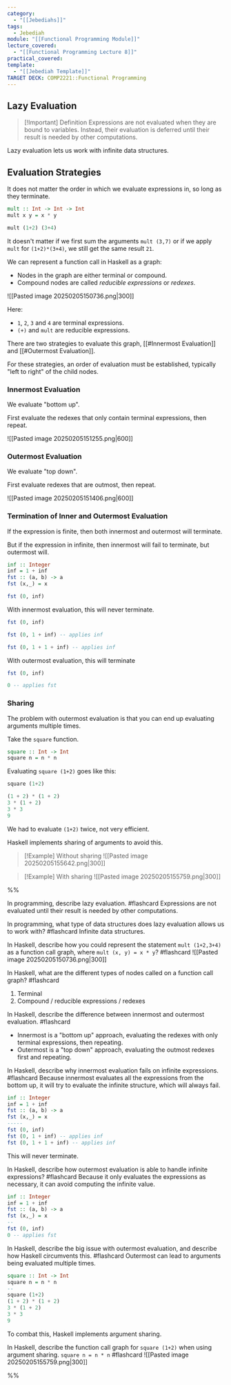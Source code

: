 ```yaml
---
category:
  - "[[Jebediahs]]"
tags:
  - Jebediah
module: "[[Functional Programming Module]]"
lecture_covered:
  - "[[Functional Programming Lecture 8]]"
practical_covered: 
template:
  - "[[Jebediah Template]]"
TARGET DECK: COMP2221::Functional Programming
---
```

## Lazy Evaluation 

> [!Important] Definition
> Expressions are not evaluated when they are bound to variables. Instead, their evaluation is deferred until their result is needed by other computations.

Lazy evaluation lets us work with infinite data structures.

## Evaluation Strategies

It does not matter the order in which we evaluate expressions in, so long as they terminate.

```Haskell
mult :: Int -> Int -> Int
mult x y = x * y

mult (1+2) (3+4)
```

It doesn't matter if we first sum the arguments `mult (3,7)` or if we apply `mult` for `(1+2)*(3+4)`, we still get the same result `21`.

We can represent a function call in Haskell as a graph:
- Nodes in the graph are either terminal or compound.
- Compound nodes are called *reducible expressions* or *redexes*.

![[Pasted image 20250205150736.png|300]]

Here:
- `1`, `2`, `3` and `4` are terminal expressions.
- `(+)` and `mult` are reducible expressions.

There are two strategies to evaluate this graph, [[#Innermost Evaluation]] and [[#Outermost Evaluation]].

For these strategies, an order of evaluation must be established, typically "left to right" of the child nodes.

### Innermost Evaluation

We evaluate "bottom up".

First evaluate the redexes that only contain terminal expressions, then repeat.

![[Pasted image 20250205151255.png|600]]

### Outermost Evaluation

We evaluate "top down".

First evaluate redexes that are outmost, then repeat.

![[Pasted image 20250205151406.png|600]]

### Termination of Inner and Outermost Evaluation

If the expression is finite, then both innermost and outermost will terminate.

But if the expression in infinite, then innermost will fail to terminate, but outermost will.

```Haskell
inf :: Integer
inf = 1 + inf
fst :: (a, b) -> a
fst (x,_) = x

fst (0, inf)
```

With innermost evaluation, this will never terminate.

```Haskell
fst (0, inf)

fst (0, 1 + inf) -- applies inf

fst (0, 1 + 1 + inf) -- applies inf
```

With outermost evaluation, this will terminate

```Haskell
fst (0, inf)

0 -- applies fst
```

### Sharing 

The problem with outermost evaluation is that you can end up evaluating arguments multiple times.

Take the `square` function.

```Haskell
square :: Int -> Int
square n = n * n
```

Evaluating `square (1+2)` goes like this:

```Haskell
square (1+2)

(1 + 2) * (1 + 2)
3 * (1 + 2)
3 * 3
9
```

We had to evaluate `(1+2)` twice, not very efficient.

Haskell implements sharing of arguments to avoid this.

> [!Example] Without sharing
> ![[Pasted image 20250205155642.png|300]]

> [!Example] With sharing
> ![[Pasted image 20250205155759.png|300]]

%%

In programming, describe lazy evaluation. #flashcard 
Expressions are not evaluated until their result is needed by other computations.
<!--ID: 1738771372705-->

In programming, what type of data structures does lazy evaluation allows us to work with? #flashcard 
Infinite data structures.
<!--ID: 1738771372708-->

In Haskell, describe how you could represent the statement `mult (1+2,3+4)` as a function call graph, where `mult (x, y) = x * y`? #flashcard 
![[Pasted image 20250205150736.png|300]]
<!--ID: 1738771453078-->

In Haskell, what are the different types of nodes called on a function call graph? #flashcard 
1. Terminal
2. Compound / reducible expressions / redexes
<!--ID: 1738771453081-->

In Haskell, describe the difference between innermost and outermost evaluation. #flashcard 
- Innermost is a "bottom up" approach, evaluating the redexes with only terminal expressions, then repeating.
- Outermost is a "top down" approach, evaluating the outmost redexes first and repeating.
<!--ID: 1738771851924-->

In Haskell, describe why innermost evaluation fails on infinite expressions. #flashcard 
Because innermost evaluates all the expressions from the bottom up, it will try to evaluate the infinite structure, which will always fail.
```Haskell
inf :: Integer
inf = 1 + inf
fst :: (a, b) -> a
fst (x,_) = x
-----
fst (0, inf)
fst (0, 1 + inf) -- applies inf
fst (0, 1 + 1 + inf) -- applies inf
```
This will never terminate.
<!--ID: 1738771851926-->

In Haskell, describe how outermost evaluation is able to handle infinite expressions? #flashcard 
Because it only evaluates the expressions as necessary, it can avoid computing the infinite value.
```Haskell
inf :: Integer
inf = 1 + inf
fst :: (a, b) -> a
fst (x,_) = x
--
fst (0, inf)
0 -- applies fst
```
<!--ID: 1738771851928-->

In Haskell, describe the big issue with outermost evaluation, and describe how Haskell circumvents this. #flashcard 
Outermost can lead to arguments being evaluated multiple times.
```Haskell
square :: Int -> Int
square n = n * n
--
square (1+2)
(1 + 2) * (1 + 2)
3 * (1 + 2)
3 * 3
9
```
To combat this, Haskell implements argument sharing.
<!--ID: 1738772948982-->

In Haskell, describe the function call graph for `square (1+2)` when using argument sharing. `square n = n * n` #flashcard 
![[Pasted image 20250205155759.png|300]]
<!--ID: 1738772948983-->

%%